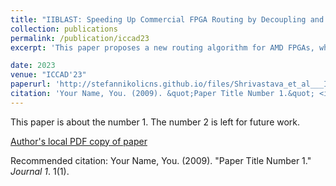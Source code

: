 ```yaml
---
title: "IIBLAST: Speeding Up Commercial FPGA Routing by Decoupling and Mitigating the Intra-CLB Bottleneck"
collection: publications
permalink: /publication/iccad23
excerpt: 'This paper proposes a new routing algorithm for AMD FPGAs, which turns one of their architectural features---an extremely sparse logic block input interconnect structure---from a major source of routing runtime expenditure into an advantage that allows straightforward parallelization. However, the main advantage is brought by the overal reduction in the amount of work that the router has to do. This reduction is further increased by a simple architectural modification inspired by the new algorithm. The paper was a result of a collaboration with Chirag Ravishankar and Dinesh Gaitonde, which also allowed the experiments to be conducted in a very realistic setting.'

date: 2023
venue: "ICCAD'23"
paperurl: 'http://stefannikolicns.github.io/files/Shrivastava_et_al___IIBLAST_Speeding_Up_Commercial_FPGA_Routing_by_Decoupling_and_Mitigating_the_Intra_CLB_Bottleneck___2023.pdf'
citation: 'Your Name, You. (2009). &quot;Paper Title Number 1.&quot; <i>Journal 1</i>. 1(1).'
---
```

This paper is about the number 1. The number 2 is left for future work.

[Author's local PDF copy of paper](http://stefannikolicns.github.io/files/Shrivastava_et_al___IIBLAST_Speeding_Up_Commercial_FPGA_Routing_by_Decoupling_and_Mitigating_the_Intra_CLB_Bottleneck___2023.pdf)

Recommended citation: Your Name, You. (2009). "Paper Title Number 1." <i>Journal 1</i>. 1(1).
